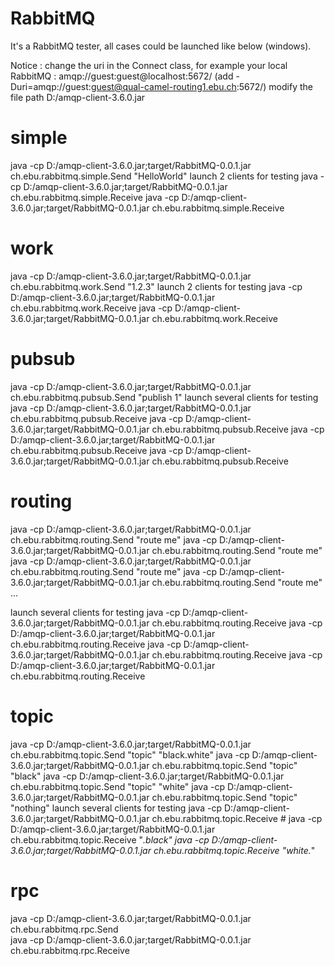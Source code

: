 # RabbitMQ
It's a RabbitMQ tester, all cases could be launched like below (windows).

Notice : 
 change the uri in the Connect class, for example your local RabbitMQ : amqp://guest:guest@localhost:5672/ (add  -Duri=amqp://guest:guest@qual-camel-routing1.ebu.ch:5672/)
 modify the file path D:/amqp-client-3.6.0.jar
 
# simple
 java -cp D:/amqp-client-3.6.0.jar;target/RabbitMQ-0.0.1.jar ch.ebu.rabbitmq.simple.Send  "HelloWorld"
launch 2 clients for testing
 java -cp D:/amqp-client-3.6.0.jar;target/RabbitMQ-0.0.1.jar ch.ebu.rabbitmq.simple.Receive 
 java -cp D:/amqp-client-3.6.0.jar;target/RabbitMQ-0.0.1.jar ch.ebu.rabbitmq.simple.Receive 
 
# work
 java -cp D:/amqp-client-3.6.0.jar;target/RabbitMQ-0.0.1.jar ch.ebu.rabbitmq.work.Send "1.2.3"
launch 2 clients for testing
 java -cp D:/amqp-client-3.6.0.jar;target/RabbitMQ-0.0.1.jar ch.ebu.rabbitmq.work.Receive 
 java -cp D:/amqp-client-3.6.0.jar;target/RabbitMQ-0.0.1.jar ch.ebu.rabbitmq.work.Receive 
 
# pubsub
 java -cp D:/amqp-client-3.6.0.jar;target/RabbitMQ-0.0.1.jar ch.ebu.rabbitmq.pubsub.Send  "publish 1"
launch several clients for testing
 java -cp D:/amqp-client-3.6.0.jar;target/RabbitMQ-0.0.1.jar ch.ebu.rabbitmq.pubsub.Receive 
 java -cp D:/amqp-client-3.6.0.jar;target/RabbitMQ-0.0.1.jar ch.ebu.rabbitmq.pubsub.Receive 
 java -cp D:/amqp-client-3.6.0.jar;target/RabbitMQ-0.0.1.jar ch.ebu.rabbitmq.pubsub.Receive 
 java -cp D:/amqp-client-3.6.0.jar;target/RabbitMQ-0.0.1.jar ch.ebu.rabbitmq.pubsub.Receive 

# routing
 java -cp D:/amqp-client-3.6.0.jar;target/RabbitMQ-0.0.1.jar ch.ebu.rabbitmq.routing.Send  "route me"
 java -cp D:/amqp-client-3.6.0.jar;target/RabbitMQ-0.0.1.jar ch.ebu.rabbitmq.routing.Send  "route me"
 java -cp D:/amqp-client-3.6.0.jar;target/RabbitMQ-0.0.1.jar ch.ebu.rabbitmq.routing.Send  "route me"
 java -cp D:/amqp-client-3.6.0.jar;target/RabbitMQ-0.0.1.jar ch.ebu.rabbitmq.routing.Send  "route me"
 ...
 
launch several clients for testing
 java -cp D:/amqp-client-3.6.0.jar;target/RabbitMQ-0.0.1.jar ch.ebu.rabbitmq.routing.Receive 
 java -cp D:/amqp-client-3.6.0.jar;target/RabbitMQ-0.0.1.jar ch.ebu.rabbitmq.routing.Receive 
 java -cp D:/amqp-client-3.6.0.jar;target/RabbitMQ-0.0.1.jar ch.ebu.rabbitmq.routing.Receive 
 java -cp D:/amqp-client-3.6.0.jar;target/RabbitMQ-0.0.1.jar ch.ebu.rabbitmq.routing.Receive 
 
# topic
 java -cp D:/amqp-client-3.6.0.jar;target/RabbitMQ-0.0.1.jar ch.ebu.rabbitmq.topic.Send  "topic" "black.white"
 java -cp D:/amqp-client-3.6.0.jar;target/RabbitMQ-0.0.1.jar ch.ebu.rabbitmq.topic.Send  "topic" "black"
 java -cp D:/amqp-client-3.6.0.jar;target/RabbitMQ-0.0.1.jar ch.ebu.rabbitmq.topic.Send  "topic" "white"
 java -cp D:/amqp-client-3.6.0.jar;target/RabbitMQ-0.0.1.jar ch.ebu.rabbitmq.topic.Send  "topic" "nothing"
launch several clients for testing
 java -cp D:/amqp-client-3.6.0.jar;target/RabbitMQ-0.0.1.jar ch.ebu.rabbitmq.topic.Receive #
 java -cp D:/amqp-client-3.6.0.jar;target/RabbitMQ-0.0.1.jar ch.ebu.rabbitmq.topic.Receive "*.black"
 java -cp D:/amqp-client-3.6.0.jar;target/RabbitMQ-0.0.1.jar ch.ebu.rabbitmq.topic.Receive "white.*"

# rpc
 java -cp D:/amqp-client-3.6.0.jar;target/RabbitMQ-0.0.1.jar ch.ebu.rabbitmq.rpc.Send  
 java -cp D:/amqp-client-3.6.0.jar;target/RabbitMQ-0.0.1.jar ch.ebu.rabbitmq.rpc.Receive 
 
